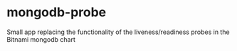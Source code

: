 # mongodb-probe
Small app replacing the functionality of the liveness/readiness probes in the Bitnami mongodb chart
